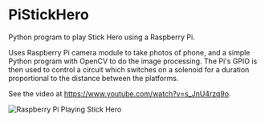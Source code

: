 # PiStickHero

Python program to play Stick Hero using a Raspberry Pi.

Uses Raspberry Pi camera module to take photos of phone, and a simple Python program with OpenCV to do the image processing.
The Pi's GPIO is then used to control a circuit which switches on a solenoid for a duration proportional to the distance between the platforms.

See the video at https://www.youtube.com/watch?v=s_JnU4rzq9o.

![Raspberry Pi Playing Stick Hero](https://github.com/cjviper/PiStickHero/photos/PiStickHero.jpg "Raspberry Pi Playing Stick Hero")
